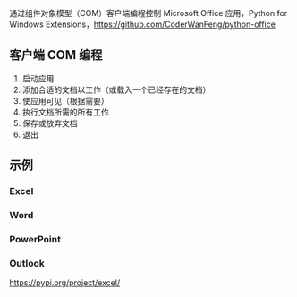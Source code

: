 通过组件对象模型（COM）客户端编程控制 Microsoft Office 应用，Python for Windows Extensions，https://github.com/CoderWanFeng/python-office
## 客户端 COM 编程
1. 启动应用
2. 添加合适的文档以工作（或载入一个已经存在的文档）
3. 使应用可见（根据需要）
4. 执行文档所需的所有工作
5. 保存或放弃文档
6. 退出
## 示例
### Excel
### Word
### PowerPoint
### Outlook

https://pypi.org/project/excel/